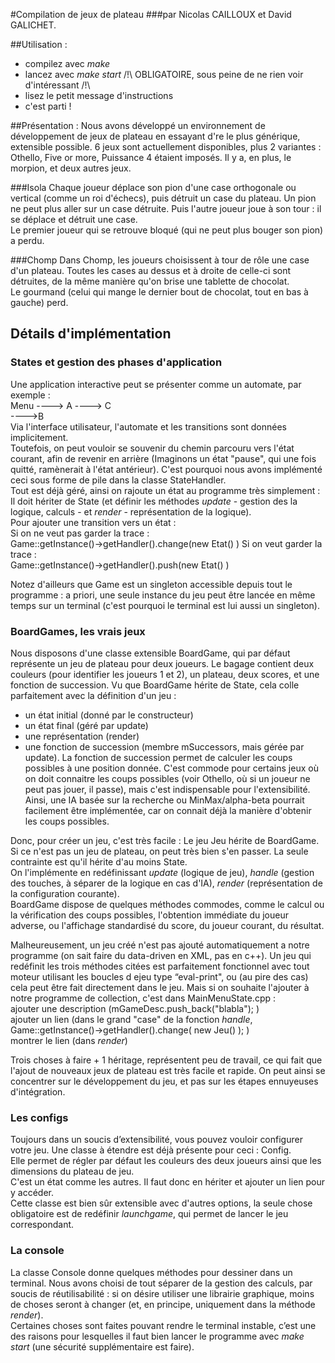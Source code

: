 #Compilation de jeux de plateau
###par Nicolas CAILLOUX et David GALICHET.

##Utilisation : 
- compilez avec *make*
- lancez avec *make start* /!\ OBLIGATOIRE, sous peine de ne rien voir d'intéressant /!\
- lisez le petit message d'instructions
- c'est parti !

##Présentation :
Nous avons développé un environnement de développement de jeux de plateau en essayant d're le plus générique, extensible possible. 6 jeux sont actuellement disponibles, plus 2 variantes : Othello, Five or more, Puissance 4 étaient imposés. Il y a, en plus, le morpion, et deux autres jeux.

###Isola
Chaque joueur déplace son pion d'une case orthogonale ou vertical (comme un roi d'échecs), puis détruit un case du plateau. Un pion ne peut plus aller sur un case détruite. Puis l'autre joueur joue à son tour : il se déplace et détruit une case.   
Le premier joueur qui se retrouve bloqué (qui ne peut plus bouger son pion) a perdu.  

###Chomp
Dans Chomp, les joueurs choisissent à tour de rôle une case d'un plateau. Toutes les cases au dessus et à droite de celle-ci sont détruites, de la même manière qu'on brise une tablette de chocolat.  
Le gourmand (celui qui mange le dernier bout de chocolat, tout en bas à gauche) perd.


## Détails d'implémentation

### States et gestion des phases d'application
Une application interactive peut se présenter comme un automate, par exemple :   
Menu ----> A ----> C  
\---->B  
Via l'interface utilisateur, l'automate et les transitions sont données implicitement.  
Toutefois, on peut vouloir se souvenir du chemin parcouru vers l'état courant, afin de revenir en arrière (Imaginons un état "pause", qui une fois quitté, ramènerait à l'état antérieur). C'est pourquoi nous avons implémenté ceci sous forme de pile dans la classe StateHandler.  
Tout est déjà géré, ainsi on rajoute un état au programme très simplement :  
Il doit hériter de State (et définir les méthodes *update* - gestion des la logique, calculs - et *render* - représentation de la logique).  
Pour ajouter une transition vers un état :  
Si on ne veut pas garder la trace :  
Game::getInstance()->getHandler().change(new Etat() )
Si on veut garder la trace :  
Game::getInstance()->getHandler().push(new Etat() )

Notez d'ailleurs que Game est un singleton accessible depuis tout le programme : a priori, une seule instance du jeu peut être lancée en même temps sur un terminal (c'est pourquoi le terminal est lui aussi un singleton). 

### BoardGames, les vrais jeux
Nous disposons d'une classe extensible BoardGame, qui par défaut représente un jeu de plateau pour deux joueurs. Le bagage contient deux couleurs (pour identifier les joueurs 1 et 2), un plateau, deux scores, et une fonction de succession. 
Vu que BoardGame hérite de State, cela colle parfaitement avec la définition d'un jeu :  
- un état initial (donné par le constructeur)
- un état final (géré par update)
- une représentation (render)
- une fonction de succession (membre mSuccessors, mais gérée par update).
La fonction de succession permet de calculer les coups possibles à une position donnée. C'est commode pour certains jeux où on doit connaitre les coups possibles (voir Othello, où si un joueur ne peut pas jouer, il passe), mais c'est indispensable pour l'extensibilité. Ainsi, une IA basée sur la recherche ou MinMax/alpha-beta pourrait facilement être implémentée, car on connait déjà la manière d'obtenir les coups possibles.  

Donc, pour créer un jeu, c'est très facile : 
Le jeu Jeu hérite de BoardGame. Si ce n'est pas un jeu de plateau, on peut très bien s'en passer. La seule contrainte est qu'il hérite d'au moins State.  
On l'implémente en redéfinissant *update* (logique de jeu), *handle* (gestion des touches, à séparer de la logique en cas d'IA), *render* (représentation de la configuration courante).  
BoardGame dispose de quelques méthodes commodes, comme le calcul ou la vérification des coups possibles, l'obtention immédiate du joueur adverse, ou l'affichage standardisé du score, du joueur courant, du résultat.  

Malheureusement, un jeu créé n'est pas ajouté automatiquement a notre programme (on sait faire du data-driven en XML, pas en c++). 
Un jeu qui redéfinit les trois méthodes citées est parfaitement fonctionnel avec tout moteur utilisant les boucles d ejeu type “eval-print", ou (au pire des cas) cela peut être fait directement dans le jeu. 
Mais si on souhaite l'ajouter à notre programme de collection, c'est dans MainMenuState.cpp :  
ajouter une description (mGameDesc.push_back("blabla"); )  
ajouter un lien (dans le grand "case" de la fonction *handle*, Game::getInstance()->getHandler().change( new Jeu() );  )  
montrer le lien (dans *render*)  

Trois choses à faire + 1 héritage, représentent peu de travail, ce qui fait que l'ajout de nouveaux jeux de plateau est très facile et rapide. On peut ainsi se concentrer sur le développement du jeu, et pas sur les étapes ennuyeuses d'intégration. 


### Les configs

Toujours dans un soucis d’extensibilité, vous pouvez vouloir configurer votre jeu. Une classe à étendre est déjà présente pour ceci : Config.  
Elle permet de régler par défaut les couleurs des deux joueurs ainsi que les dimensions du plateau de jeu.  
C'est un état comme les autres. Il faut donc en hériter et ajouter un lien pour y accéder.  
Cette classe est bien sûr extensible avec d'autres options, la seule chose obligatoire est de redéfinir *launchgame*, qui permet de lancer le jeu correspondant. 



### La console

La classe Console donne quelques méthodes pour dessiner dans un terminal. Nous avons choisi de tout séparer de la gestion des calculs, par soucis de réutilisabilité : si on désire utiliser une librairie graphique, moins de choses seront à changer (et, en principe, uniquement dans la méthode *render*).   
Certaines choses sont faites pouvant rendre le terminal instable, c’est une des raisons pour lesquelles il faut bien lancer le programme avec *make start* (une sécurité supplémentaire est faire).